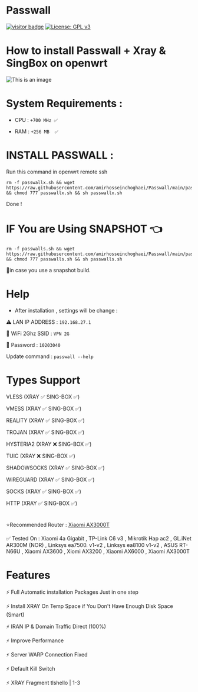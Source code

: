 # Passwall
[![visitor badge](https://img.shields.io/badge/Chat%20on-Telegram-blue.svg)](https://t.me/AmirHosseinTSL) [![License: GPL v3](https://img.shields.io/badge/License-GPLv3-blue.svg)](https://www.gnu.org/licenses/gpl-3.0)
# How to install Passwall + Xray & SingBox on openwrt

![This is an image](https://pars-space.ir/wp-content/uploads/2023/09/v2ray-openwrt.jpg)



# System Requirements :

- CPU : `+700 MHz ✅`

- RAM : `+256 MB  ✅`


# INSTALL PASSWALL : 

Run this command in openwrt remote ssh
```
rm -f passwallx.sh && wget https://raw.githubusercontent.com/amirhosseinchoghaei/Passwall/main/passwallx.sh && chmod 777 passwallx.sh && sh passwallx.sh
```
Done !

# IF You are Using SNAPSHOT 👈
```
rm -f passwalls.sh && wget https://raw.githubusercontent.com/amirhosseinchoghaei/Passwall/main/passwalls.sh && chmod 777 passwalls.sh && sh passwalls.sh
```
📍in case you use a snapshot build.

# Help

- After installation , settings will be change :
 
⚠️ LAN IP ADDRESS : `192.168.27.1`

📶 WiFi 2Ghz SSID : `VPN 2G`

🔑 Password : `10203040`

 Update command : `passwall --help`

# Types Support

VLESS (XRAY ✅ SING-BOX ✅)

VMESS (XRAY ✅ SING-BOX ✅)

REALITY (XRAY ✅ SING-BOX ✅)

TROJAN (XRAY ✅ SING-BOX ✅)

HYSTERIA2 (XRAY ❌ SING-BOX ✅)

TUIC (XRAY ❌ SING-BOX ✅)

SHADOWSOCKS (XRAY ✅ SING-BOX ✅)

WIREGUARD (XRAY ✅ SING-BOX ✅)

SOCKS (XRAY ✅ SING-BOX ✅)

HTTP (XRAY ✅ SING-BOX ✅)


#

⭐Recommended Router : [Xiaomi AX3000T](https://openwrt.org/inbox/toh/xiaomi/ax3000t)



✅ Tested On : Xiaomi 4a Gigabit , TP-Link C6 v3 , Mikrotik Hap ac2 , GL.iNet AR300M (NOR) , Linksys ea7500. v1-v2 , Linksys ea8100 v1-v2 , ASUS RT-N66U , Xiaomi AX3600 , Xiomi AX3200 , Xiaomi AX6000 , Xiaomi AX3000T

# Features

⚡ Full Automatic installation Packages Just in one step

⚡ Install XRAY On Temp Space if You Don't Have Enough Disk Space (Smart)

⚡ IRAN IP & Domain Traffic Direct (100%)

⚡ Improve Performance

⚡ Server WARP Connection Fixed

⚡ Default Kill Switch

⚡ XRAY Fragment tlshello | 1-3

